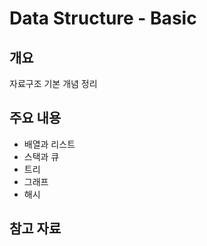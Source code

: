 # Data Structure - Basic

## 개요
자료구조 기본 개념 정리

## 주요 내용
- 배열과 리스트
- 스택과 큐
- 트리
- 그래프
- 해시

## 참고 자료
